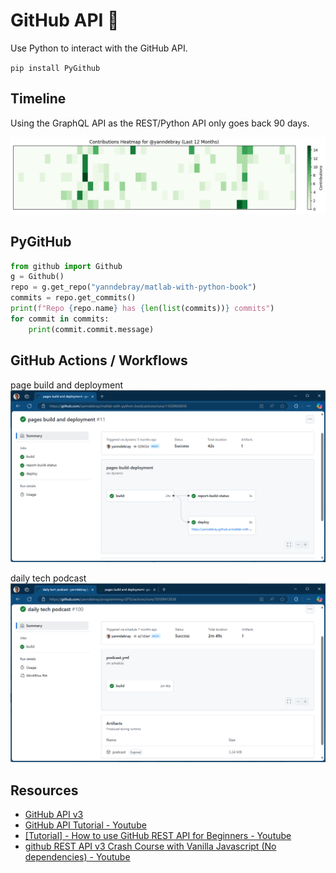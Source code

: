 # GitHub API 🐙

Use Python to interact with the GitHub API.

`pip install PyGithub`

## Timeline

Using the GraphQL API as the REST/Python API only goes back 90 days.

![timeline](img/timeline.png)

## PyGitHub

```python
from github import Github
g = Github()
repo = g.get_repo("yanndebray/matlab-with-python-book")
commits = repo.get_commits()
print(f"Repo {repo.name} has {len(list(commits))} commits")
for commit in commits:
    print(commit.commit.message)
```

## GitHub Actions / Workflows

page build and deployment
![dynamic workflows](img/action.png)

daily tech podcast
![scheduled workflows](img/action2.png)

## Resources

- [GitHub API v3](https://docs.github.com/en/rest)
- [GitHub API Tutorial - Youtube](https://www.youtube.com/watch?v=-kFyPaHNgXo&ab_channel=Andy%27sTechTutorials)
- [[Tutorial] - How to use GitHub REST API for Beginners - Youtube](https://www.youtube.com/watch?v=OvfLavRD1Os&ab_channel=Andy%27sTechTutorials)
- [github REST API v3 Crash Course with Vanilla Javascript (No dependencies) - Youtube](https://www.youtube.com/watch?v=5QlE6o-iYcE&ab_channel=HusseinNasser)